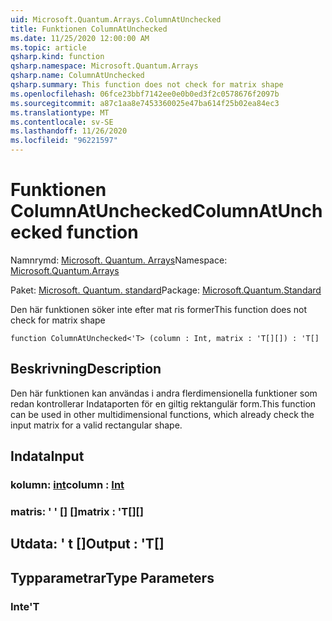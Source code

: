```yaml
---
uid: Microsoft.Quantum.Arrays.ColumnAtUnchecked
title: Funktionen ColumnAtUnchecked
ms.date: 11/25/2020 12:00:00 AM
ms.topic: article
qsharp.kind: function
qsharp.namespace: Microsoft.Quantum.Arrays
qsharp.name: ColumnAtUnchecked
qsharp.summary: This function does not check for matrix shape
ms.openlocfilehash: 06fce23bbf7142ee0e0b0ed3f2c0578676f2097b
ms.sourcegitcommit: a87c1aa8e7453360025e47ba614f25b02ea84ec3
ms.translationtype: MT
ms.contentlocale: sv-SE
ms.lasthandoff: 11/26/2020
ms.locfileid: "96221597"
---
```

# <a name="columnatunchecked-function"></a><span data-ttu-id="57d9a-102">Funktionen ColumnAtUnchecked</span><span class="sxs-lookup"><span data-stu-id="57d9a-102">ColumnAtUnchecked function</span></span>

<span data-ttu-id="57d9a-103">Namnrymd: [Microsoft. Quantum. Arrays](xref:Microsoft.Quantum.Arrays)</span><span class="sxs-lookup"><span data-stu-id="57d9a-103">Namespace: [Microsoft.Quantum.Arrays](xref:Microsoft.Quantum.Arrays)</span></span>

<span data-ttu-id="57d9a-104">Paket: [Microsoft. Quantum. standard](https://nuget.org/packages/Microsoft.Quantum.Standard)</span><span class="sxs-lookup"><span data-stu-id="57d9a-104">Package: [Microsoft.Quantum.Standard](https://nuget.org/packages/Microsoft.Quantum.Standard)</span></span>


<span data-ttu-id="57d9a-105">Den här funktionen söker inte efter mat ris former</span><span class="sxs-lookup"><span data-stu-id="57d9a-105">This function does not check for matrix shape</span></span>

```qsharp
function ColumnAtUnchecked<'T> (column : Int, matrix : 'T[][]) : 'T[]
```


## <a name="description"></a><span data-ttu-id="57d9a-106">Beskrivning</span><span class="sxs-lookup"><span data-stu-id="57d9a-106">Description</span></span>

<span data-ttu-id="57d9a-107">Den här funktionen kan användas i andra flerdimensionella funktioner som redan kontrollerar Indataporten för en giltig rektangulär form.</span><span class="sxs-lookup"><span data-stu-id="57d9a-107">This function can be used in other multidimensional functions, which already check the input matrix for a valid rectangular shape.</span></span>

## <a name="input"></a><span data-ttu-id="57d9a-108">Indata</span><span class="sxs-lookup"><span data-stu-id="57d9a-108">Input</span></span>

### <a name="column--int"></a><span data-ttu-id="57d9a-109">kolumn: [int](xref:microsoft.quantum.lang-ref.int)</span><span class="sxs-lookup"><span data-stu-id="57d9a-109">column : [Int](xref:microsoft.quantum.lang-ref.int)</span></span>




### <a name="matrix--t"></a><span data-ttu-id="57d9a-110">matris: ' ' [] []</span><span class="sxs-lookup"><span data-stu-id="57d9a-110">matrix : 'T[][]</span></span>





## <a name="output--t"></a><span data-ttu-id="57d9a-111">Utdata: ' t []</span><span class="sxs-lookup"><span data-stu-id="57d9a-111">Output : 'T[]</span></span>



## <a name="type-parameters"></a><span data-ttu-id="57d9a-112">Typparametrar</span><span class="sxs-lookup"><span data-stu-id="57d9a-112">Type Parameters</span></span>

### <a name="t"></a><span data-ttu-id="57d9a-113">Inte</span><span class="sxs-lookup"><span data-stu-id="57d9a-113">'T</span></span>

